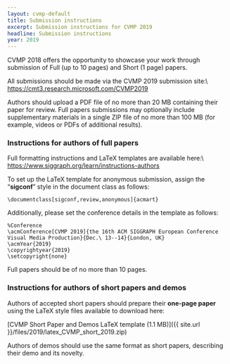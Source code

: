 ```yaml
---
layout: cvmp-default
title: Submission instructions
excerpt: Submission instructions for CVMP 2019
headline: Submission instructions
year: 2019
---
```


<!-- ### Paper submission -->

CVMP 2018 offers the opportunity to showcase your work through submission of Full (up to 10 pages) and Short (1 page) papers.

All submissions should be made via the CVMP 2019 submission site:\\
<https://cmt3.research.microsoft.com/CVMP2019>

Authors should upload a PDF file of no more than 20 MB containing their paper for review. Full papers submissions may optionally include supplementary materials in a single ZIP file of no more than 100 MB (for example, videos or PDFs of additional results).

### Instructions for authors of full papers

Full formatting instructions and LaTeX templates are available here:\\
<https://www.siggraph.org/learn/instructions-authors>

To set up the LaTeX template for anonymous submission, assign the “**sigconf**” style in the document class as follows:

```
\documentclass[sigconf,review,anonymous]{acmart}
```

Additionally, please set the conference details in the template as follows:

```
%Conference
\acmConference[CVMP 2019]{the 16th ACM SIGGRAPH European Conference
Visual Media Production}{Dec.\ 13--14}{London, UK}
\acmYear{2019}
\copyrightyear{2019}
\setcopyright{none}
```

Full papers should be of no more than 10 pages.

### Instructions for authors of short papers and demos

Authors of accepted short papers should prepare their **one-page paper** using the LaTeX style files available to download here:

[CVMP Short Paper and Demos LaTeX template (1.1 MB)]({{ site.url }}/files/2019/latex_CVMP_short_2019.zip)

Authors of demos should use the same format as short papers, describing their demo and its novelty.
